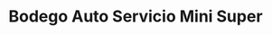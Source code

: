 ---
title: "Bodego Auto Servicio Mini Super"
url: /campo-lindo/bodego-auto-servicio-mini-super/
shop: general
---